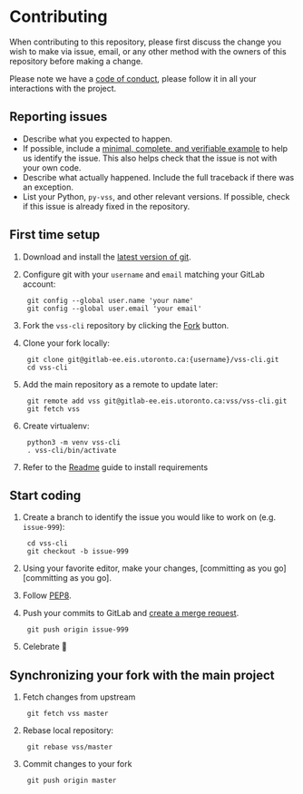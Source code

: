 # Contributing

When contributing to this repository, please first discuss the change you wish to make via issue,
email, or any other method with the owners of this repository before making a change. 

Please note we have a [code of conduct](CODE_OF_CONDUCT.md), please follow it in all your 
interactions with the project.

## Reporting issues

- Describe what you expected to happen.
- If possible, include a [minimal, complete, and verifiable example][mcve] to help
  us identify the issue. This also helps check that the issue is not with your
  own code.
- Describe what actually happened. Include the full traceback if there was an
  exception.
- List your Python, ``py-vss``, and other relevant versions. If possible, check if this
  issue is already fixed in the repository.
  
[mcve]: https://stackoverflow.com/help/mcve

## First time setup

1. Download and install the [latest version of git][latest version of git].
2. Configure git with your `username` and `email` matching your GitLab account:

        git config --global user.name 'your name'
        git config --global user.email 'your email'
        
3. Fork the ``vss-cli`` repository by clicking the [Fork][Fork] button.
4. Clone your fork locally:
    
        git clone git@gitlab-ee.eis.utoronto.ca:{username}/vss-cli.git
        cd vss-cli

5. Add the main repository as a remote to update later:
        
        git remote add vss git@gitlab-ee.eis.utoronto.ca:vss/vss-cli.git
        git fetch vss

6. Create virtualenv:

        python3 -m venv vss-cli
        . vss-cli/bin/activate
   
7. Refer to the [Readme](README.md) guide to install requirements


## Start coding

1. Create a branch to identify the issue you would like to work on (e.g. ``issue-999``):

        cd vss-cli
        git checkout -b issue-999
    
2. Using your favorite editor, make your changes, [committing as you go][committing as you go].
3. Follow [PEP8][PEP8].
4. Push your commits to GitLab and [create a merge request][create a merge request].

        git push origin issue-999
    
5. Celebrate 🎉


## Synchronizing your fork with the main project

1. Fetch changes from upstream
    
        git fetch vss master

2. Rebase local repository:

        git rebase vss/master

3. Commit changes to your fork

        git push origin master


[PEP8]: https://pep8.org/
[create a merge request]: https://docs.gitlab.com/ee/gitlab-basics/add-merge-request.html
[latest version of git]: https://git-scm.com/downloads
[commit as you go]:  http://dont-be-afraid-to-commit.readthedocs.io/en/latest/git/commandlinegit.html#commit-your-changes
[Fork]: https://gitlab-ee.eis.utoronto.ca/help/gitlab-basics/fork-project.md